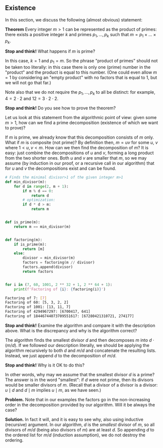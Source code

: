 ## Existence
In this section, we discuss the following (almost obvious) statement:

__Theorem__
Every integer $m > 1$ can be represented as the product of primes: there exists a positive integer $k$ and primes $p_1, ..., p_k$ such that $m = p_1 \times ... \times p_k$.

__Stop and think!__ What happens if $m$ is prime?

In this case, $k = 1$ and $p_1 = m$. So the phrase "product of primes" should not be taken too literally: in this case there is only one (prime) number in the "product" and the product is equal to this number. (One could even allow $m = 1$ by considering an "empty product" with no factors that is equal to $1$, but we will not go that far.)

Note also that we do not require the $p_1, ..., p_k$ to all be distinct: for example, $4 = 2 \cdot 2$ and $12 = 3 \cdot 2 \cdot 2$.

__Stop and think!__ Do you see how to prove the theorem?

Let us look at this statement from the algorithmic point of view: given some $m>1$, how can we find a prime decomposition (existence of which we want to prove)?

If $m$ is prime, we already know that this decomposition consists of $m$ only. What if $m$ is composite (not prime)? By definition then, $m=uv$ for some $u$, $v$ where $1 < u,v < m$. How can we then find the decomposition of $m$?  It is easy: just combine the decompositions of $u$ and $v$, forming a long product from the two shorter ones. Both $u$ and $v$ are smaller that $m$, so we may assume (by induction in our proof, or a recursive call in our algorithm) that for $u$ and $v$ the decompositions exist and can be found.

```python
# Finds the minimal divisor>1 of the given integer m>1
def min_divisor(m):
    for d in range(2, m + 1):
        if m % d == 0:
            return d
        # optimization:
        if d * d > m:
            return m


def is_prime(m):
    return m == min_divisor(m)


def factoring(m):
    if is_prime(m):
        return [m]
    else:
        divisor = min_divisor(m)
        factors = factoring(m // divisor)
        factors.append(divisor)
        return factors


for i in (7, 60, 1001, 2 ** 32 + 1, 2 ** 64 + 1):
    print(f'Factoring of {i}: {factoring(i)}')
```

```sh
Factoring of 7: [7]
Factoring of 60: [5, 3, 2, 2]
Factoring of 1001: [13, 11, 7]
Factoring of 4294967297: [6700417, 641]
Factoring of 18446744073709551617: [67280421310721, 274177]
```

__Stop and think!__ Examine the algorithm and compare it with the description above. What is the discrepancy and why is the algorithm correct?

The algorithm finds the smallest divisor $d$ and then decomposes $m$ into $d \cdot (m / d)$. If we followed our description literally, we should be applying the algorithm recursively to both $d$ and $m / d$ and concatenate the resulting lists. Instead, we just append $d$ to the decomposition of $m / d$.

__Stop and think!__ Why is it OK to do this?

In other words, why may we assume that the smallest divisor $d$ is a prime? The answer is in the word "smallest": if $d$ were not prime, then its divisors would be smaller divisors of $m$. (Recall that a divisor of a divisor is a divisor: $u \mid d$ and $d \mid m$ implies $u \mid m$, as we have seen.)

__Problem.__
Note that in our examples the factors go in the non-increasing order in the decomposition provided by our algorithm. Will it be always the case?

__Solution.__
In fact it will, and it is easy to see why, also using inductive (recursive) argument. In our algorithm, $d$ is the _smallest_ divisor of $m$, so all divisors of $m/d$ (being also divisors of $m$) are at least $d$. So appending $d$ to the ordered list for $m/d$ (induction assumption), we do not destroy the ordering.
